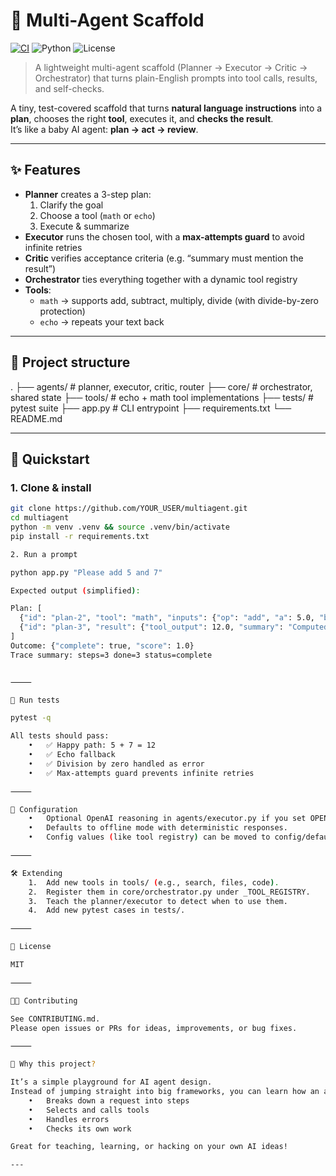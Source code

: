 
# 🧩 Multi-Agent Scaffold

[![CI](https://github.com/cpgrant/multiagent/actions/workflows/ci.yml/badge.svg)](https://github.com/cpgrant/multiagent/actions)
![Python](https://img.shields.io/badge/python-3.11-blue.svg)
![License](https://img.shields.io/badge/license-MIT-green.svg)

> A lightweight multi-agent scaffold (Planner → Executor → Critic → Orchestrator) that turns plain-English prompts into tool calls, results, and self-checks.

A tiny, test-covered scaffold that turns **natural language instructions** into a **plan**, chooses the right **tool**, executes it, and **checks the result**.  
It’s like a baby AI agent: **plan → act → review**.

---

## ✨ Features
- **Planner** creates a 3-step plan:
  1. Clarify the goal  
  2. Choose a tool (`math` or `echo`)  
  3. Execute & summarize  
- **Executor** runs the chosen tool, with a **max-attempts guard** to avoid infinite retries  
- **Critic** verifies acceptance criteria (e.g. “summary must mention the result”)  
- **Orchestrator** ties everything together with a dynamic tool registry  
- **Tools**:  
  - `math` → supports add, subtract, multiply, divide (with divide-by-zero protection)  
  - `echo` → repeats your text back  

---

## 🧱 Project structure

.
├── agents/               # planner, executor, critic, router
├── core/                 # orchestrator, shared state
├── tools/                # echo + math tool implementations
├── tests/                # pytest suite
├── app.py                # CLI entrypoint
├── requirements.txt
└── README.md

---

## 🚀 Quickstart

### 1. Clone & install
```bash
git clone https://github.com/YOUR_USER/multiagent.git
cd multiagent
python -m venv .venv && source .venv/bin/activate
pip install -r requirements.txt

2. Run a prompt

python app.py "Please add 5 and 7"

Expected output (simplified):

Plan: [
  {"id": "plan-2", "tool": "math", "inputs": {"op": "add", "a": 5.0, "b": 7.0}},
  {"id": "plan-3", "result": {"tool_output": 12.0, "summary": "Computed 5.0 + 7.0 = 12.0. Summary: The result is 12.0."}}
]
Outcome: {"complete": true, "score": 1.0}
Trace summary: steps=3 done=3 status=complete


⸻

🧪 Run tests

pytest -q

All tests should pass:
	•	✅ Happy path: 5 + 7 = 12
	•	✅ Echo fallback
	•	✅ Division by zero handled as error
	•	✅ Max-attempts guard prevents infinite retries

⸻

🔧 Configuration
	•	Optional OpenAI reasoning in agents/executor.py if you set OPENAI_API_KEY in the environment.
	•	Defaults to offline mode with deterministic responses.
	•	Config values (like tool registry) can be moved to config/default.yaml.

⸻

🛠️ Extending
	1.	Add new tools in tools/ (e.g., search, files, code).
	2.	Register them in core/orchestrator.py under _TOOL_REGISTRY.
	3.	Teach the planner/executor to detect when to use them.
	4.	Add new pytest cases in tests/.

⸻

📜 License

MIT

⸻

👩‍💻 Contributing

See CONTRIBUTING.md.
Please open issues or PRs for ideas, improvements, or bug fixes.

⸻

🌟 Why this project?

It’s a simple playground for AI agent design.
Instead of jumping straight into big frameworks, you can learn how an agent:
	•	Breaks down a request into steps
	•	Selects and calls tools
	•	Handles errors
	•	Checks its own work

Great for teaching, learning, or hacking on your own AI ideas!

---
